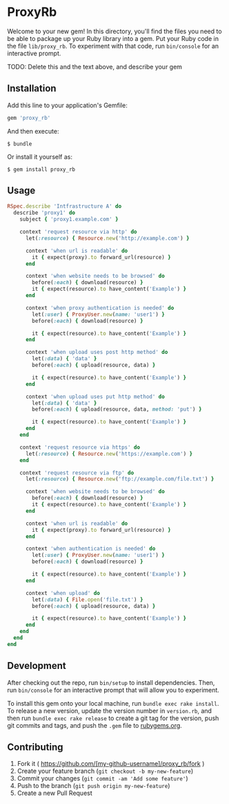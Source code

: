 # ProxyRb

Welcome to your new gem! In this directory, you'll find the files you need to be able to package up your Ruby library into a gem. Put your Ruby code in the file `lib/proxy_rb`. To experiment with that code, run `bin/console` for an interactive prompt.

TODO: Delete this and the text above, and describe your gem

## Installation

Add this line to your application's Gemfile:

```ruby
gem 'proxy_rb'
```

And then execute:

    $ bundle

Or install it yourself as:

    $ gem install proxy_rb

## Usage

```ruby
RSpec.describe 'Intfrastructure A' do
  describe 'proxy1' do
    subject { 'proxy1.example.com' }

    context 'request resource via http' do
      let(:resource) { Resource.new('http://example.com') }

      context 'when url is readable' do
        it { expect(proxy).to forward_url(resource) }
      end

      context 'when website needs to be browsed' do
        before(:each) { download(resource) }
        it { expect(resource).to have_content('Example') }
      end

      context 'when proxy authentication is needed' do
        let(:user) { ProxyUser.new(name: 'user1') }
        before(:each) { download(resource) }

        it { expect(resource).to have_content('Example') }
      end

      context 'when upload uses post http method' do
        let(:data) { 'data' }
        before(:each) { upload(resource, data) }

        it { expect(resource).to have_content('Example') }
      end

      context 'when upload uses put http method' do
        let(:data) { 'data' }
        before(:each) { upload(resource, data, method: 'put') }

        it { expect(resource).to have_content('Example') }
      end
    end

    context 'request resource via https' do
      let(:resource) { Resource.new('https://example.com') }
    end

    context 'request resource via ftp' do
      let(:resource) { Resource.new('ftp://example.com/file.txt') }

      context 'when website needs to be browsed' do
        before(:each) { download(resource) }
        it { expect(resource).to have_content('Example') }
      end

      context 'when url is readable' do
        it { expect(proxy).to forward_url(resource) }
      end

      context 'when authentication is needed' do
        let(:user) { ProxyUser.new(name: 'user1') }
        before(:each) { download(resource) }

        it { expect(resource).to have_content('Example') }
      end

      context 'when upload' do
        let(:data) { File.open('file.txt') }
        before(:each) { upload(resource, data) }

        it { expect(resource).to have_content('Example') }
      end
    end
  end
end
```

## Development

After checking out the repo, run `bin/setup` to install dependencies. Then, run
`bin/console` for an interactive prompt that will allow you to experiment.

To install this gem onto your local machine, run `bundle exec rake install`. To
release a new version, update the version number in `version.rb`, and then run
`bundle exec rake release` to create a git tag for the version, push git
commits and tags, and push the `.gem` file to
[rubygems.org](https://rubygems.org).

## Contributing

1. Fork it ( https://github.com/[my-github-username]/proxy_rb/fork )
2. Create your feature branch (`git checkout -b my-new-feature`)
3. Commit your changes (`git commit -am 'Add some feature'`)
4. Push to the branch (`git push origin my-new-feature`)
5. Create a new Pull Request
